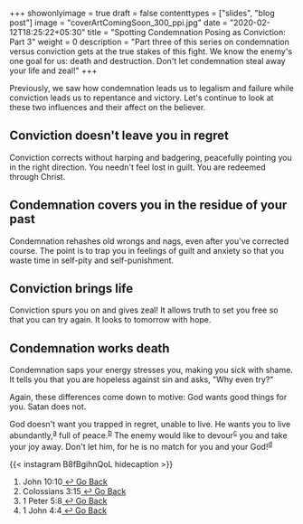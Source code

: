 +++
showonlyimage = true
draft = false
contenttypes = ["slides", "blog post"]
image = "coverArtComingSoon_300_ppi.jpg"
date = "2020-02-12T18:25:22+05:30"
title = "Spotting Condemnation Posing as Conviction: Part 3"
weight = 0
description = "Part three of this series on condemnation versus conviction gets at the true stakes of this fight. We know the enemy's one goal for us: death and destruction. Don't let condemnation steal away your life and zeal!"
+++

Previously, we saw how condemnation leads us to legalism and failure while conviction leads us to repentance and victory. Let's continue to look at these two influences and their affect on the believer.

## Conviction doesn't leave you in regret

Conviction corrects without harping and badgering, peacefully pointing you in the right direction. You needn't feel lost in guilt. You are redeemed through Christ.

## Condemnation covers you in the residue of your past
	
Condemnation rehashes old wrongs and nags, even after you've corrected course. The point is to trap you in feelings of guilt and anxiety so that you waste time in self-pity and self-punishment.

## Conviction brings life
	
Conviction spurs you on and gives zeal! It allows truth to set you free so that you can try again. It looks to tomorrow with hope.

## Condemnation works death
	
Condemnation saps your energy stresses you, making you sick with shame. It tells you that you are hopeless against sin and asks, "Why even try?"

Again, these differences come down to motive: God wants good things for you. Satan does not.

God doesn't want you trapped in regret, unable to live. He wants you to live abundantly,<sup><a class='footnote-reference' id='footnote-a-reference' href='#footnote-a'>a</a></sup>
 full of peace.<sup><a class='footnote-reference' id='footnote-b-reference' href='#footnote-b'>b</a></sup>
  The enemy would like to devour<sup><a class='footnote-reference' id='footnote-c-reference' href='#footnote-c'>c</a></sup>
   you and take your joy away. Don't let him, for he is no match for you and your God!<sup><a class='footnote-reference' id='footnote-d-reference' href='#footnote-d'>d</a></sup>
  
{{< instagram B8fBgihnQoL hidecaption >}}
<br>
<ol class='footnotes' id='footnotes'>
  <li class='footnote' id='footnote-a'>John 10:10<a class='go-back-link' href='#footnote-a-reference'>&nbsp;&#8617;&nbsp;Go Back</a></li>
  <li class='footnote' id='footnote-b'>Colossians 3:15<a class='go-back-link' href='#footnote-a-reference'>&nbsp;&#8617;&nbsp;Go Back</a></li>
  <li class='footnote' id='footnote-c'>1 Peter 5:8<a class='go-back-link' href='#footnote-a-reference'>&nbsp;&#8617;&nbsp;Go Back</a></li>
  <li class='footnote' id='footnote-d'>1 John 4:4<a class='go-back-link' href='#footnote-a-reference'>&nbsp;&#8617;&nbsp;Go Back</a></li>
</ol>